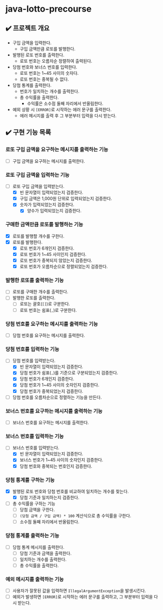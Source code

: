 # java-lotto-precourse

## ✔️ 프로젝트 개요

- 구입 금액을 입력한다.
  - 구입 금액만큼 로또를 발행한다.
- 발행된 로또 번호를 출력한다.
  - 로또 번호는 오름차순 정렬하여 출력된다.
- 당첨 번호와 보너스 번호를 입력한다.
  - 로또 번호는 1~45 사이의 숫자다.
  - 로또 번호는 중복될 수 없다.
- 당첨 통계를 출력한다.
  - 번호가 일치하는 개수를 출력한다.
  - 총 수익률을 출력한다.
    - 수익률은 소수점 둘째 자리에서 반올림한다.
- 예외 상황 시 `[ERROR]`로 시작하는 에러 문구를 출력한다.
  - 에러 메시지를 출력 후 그 부분부터 입력을 다시 받는다.

## ✔️ 구현 기능 목록

### 로또 구입 금액을 요구하는 메시지를 출력하는 기능
- [ ] 구입 금액을 요구하는 메시지를 출력한다.

### 로또 구입 금액을 입력하는 기능
- [ ] 로또 구입 금액을 입력받는다.
  - [x] 빈 문자열이 입력되었는지 검증한다.
  - [x] 구입 금액은 1,000원 단위로 입력되었는지 검증한다.
  - [x] 숫자가 입력되었는지 검증한다.
    - [x] 양수가 입력되었는지 검증한다.

### 구매한 금액만큼 로또를 발행하는 기능
- [x] 로또를 발행할 개수를 구한다.
- [x] 로또를 발행한다.
  - [x] 로또 번호가 6개인지 검증한다.
  - [x] 로또 번호가 1~45 사이인지 검증한다.
  - [x] 로또 번호가 중복되지 않았는지 검증한다.
  - [x] 로또 번호가 오름차순으로 정렬되었는지 검증한다.

### 발행한 로또를 출력하는 기능
- [ ] 로또를 구매한 개수를 출력한다.
- [ ] 발행한 로또를 출력한다.
  - [ ] 로또는 괄호(`[]`)로 구분한다.
  - [ ] 로또 번호는 쉼표(`,`)로 구분한다.

### 당첨 번호를 요구하는 메시지를 출력하는 기능
- [ ] 당첨 번호를 요구하는 메시지를 출력한다.

### 당첨 번호를 입력하는 기능
- [ ] 당첨 번호를 입력받는다.
  - [x] 빈 문자열이 입력되었는지 검증한다.
  - [x] 당첨 번호가 쉼표(`,`)를 기준으로 구분되었는지 검증한다.
  - [x] 당첨 번호가 6개인지 검증한다.
  - [x] 당첨 번호가 1~45 사이의 숫자인지 검증한다.
  - [x] 당첨 번호가 중복되었는지 검증한다.
- [ ] 당첨 번호를 오름차순으로 정렬하는 기능을 만든다.

### 보너스 번호를 요구하는 메시지를 출력하는 기능
- [ ] 보너스 번호를 요구하는 메시지를 출력한다.

### 보너스 번호를 입력하는 기능
- [ ] 보너스 번호를 입력받는다.
  - [x] 빈 문자열이 입력되었는지 검증한다.
  - [x] 보너스 번호가 1~45 사이의 숫자인지 검증한다.
  - [x] 당첨 번호와 중복되는 번호인지 검증한다.

### 당첨 통계를 구하는 기능
- [x] 발행된 로또 번호와 당첨 번호를 비교하여 일치하는 개수를 찾는다.
  - [x] 당첨 기준과 일치하는지 검증한다.
- [ ] 총 수익률을 구하는 기능
  - [ ] 당첨 금액을 구한다.
  - [ ] `(당첨 금액 / 구입 금액) * 100` 계산식으로 총 수익률을 구한다.
  - [ ] 소수점 둘째 자리에서 반올림한다.

### 당첨 통계를 출력하는 기능
- [ ] 당첨 통계 메시지를 출력한다.
  - [ ] 당첨 기준과 금액을 출력한다.
  - [ ] 일치하는 개수를 출력한다.
  - [ ] 총 수익률을 출력한다.

### 예외 메시지를 출력하는 기능
- [ ] 사용자가 잘못된 값을 입력하면 `IllegalArgumentException`을 발생시킨다.
- [ ] 예외가 발생하면 `[ERROR]`로 시작하는 에러 문구를 출력하고, 그 부분부터 입력을 다시 받는다.